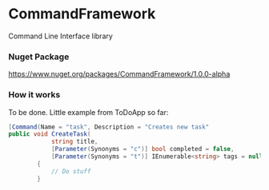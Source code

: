 # CommandFramework
Command Line Interface library

### Nuget Package
https://www.nuget.org/packages/CommandFramework/1.0.0-alpha

### How it works

To be done. Little example from ToDoApp so far:
````c#
[Command(Name = "task", Description = "Creates new task"
public void CreateTask(
			string title,
			[Parameter(Synonyms = "c")] bool completed = false,
			[Parameter(Synonyms = "t")] IEnumerable<string> tags = null)
		{
		    // Do stuff
		}
````
